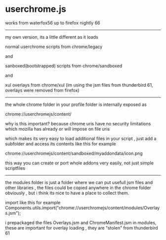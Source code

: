 # userchrome.js


works from waterfox56 up to firefox nightly 66

------------------------------------------------------------------------

my own version, its a little different as it loads 

normal userchrome scripts from chrome/legacy

and 

sanboxed(bootstrapped) scripts from chrome/sandboxed

and 

xul overlays from chrome/xul (im using the jsm files from thunderbird 61, overlays were removed from firefox)

------------------------------------------------------------------------


the whole chrome folder in your profile folder is internally exposed as 

chrome://userchromejs/content/

why is this important? because chrome uris have no security limitations which mozilla has already or will impose on file uris



which makes its very easy to load additional files in your script , just add a subfolder and access its contents like this for example 

chrome://userchromejs/content/sandboxed/myaddondata/icon.png

this way you can create or port whole addons very easily, not just simple scriptfiles


--------------------------------------------------------------------------

the modules folder is just a folder where we can put usefull jsm files and other libraries , the files could be copied anywhere in the chrome folder obviously , but i think its nice to have a place to collect them.

import like this for example
Components.utils.import("chrome://userchromejs/content/modules/Overlays.jsm");

i prepackaged the files Overlays.jsm and ChromeManifest.jsm in modules, these are important for overlay loading , they are "stolen" from thunderbird 61

